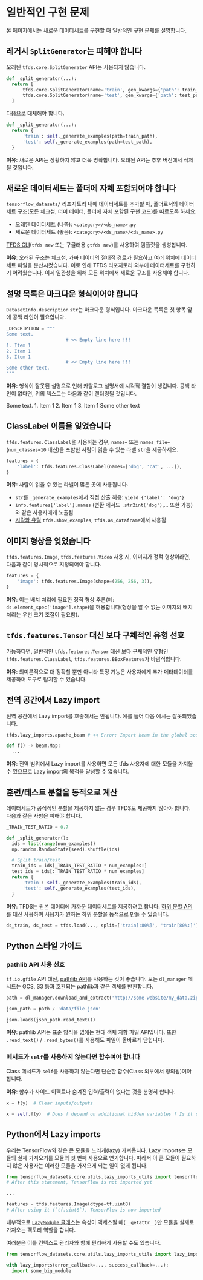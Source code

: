 # 일반적인 구현 문제

본 페이지에서는 새로운 데이터세트를 구현할 때 일반적인 구현 문제를 설명합니다.

## 레거시 `SplitGenerator`는 피해야 합니다

오래된 `tfds.core.SplitGenerator` API는 사용되지 않습니다.

```python
def _split_generator(...):
  return [
      tfds.core.SplitGenerator(name='train', gen_kwargs={'path': train_path}),
      tfds.core.SplitGenerator(name='test', gen_kwargs={'path': test_path}),
  ]
```

다음으로 대체해야 합니다.

```python
def _split_generator(...):
  return {
      'train': self._generate_examples(path=train_path),
      'test': self._generate_examples(path=test_path),
  }
```

**이유**: 새로운 API는 장황하지 않고 더욱 명확합니다. 오래된 API는 추후 버전에서 삭제될 것입니다.

## 새로운 데이터세트는 폴더에 자체 포함되어야 합니다

`tensorflow_datasets/` 리포지토리 내에 데이터세트를 추가할 때, 폴더로서의 데이터세트 구조(모든 체크섬, 더미 데이터, 폴더에 자체 포함된 구현 코드)를 따르도록 하세요.

- 오래된 데이터세트 (나쁨): `<category>/<ds_name>.py`
- 새로운 데이터세트 (좋음): `<category>/<ds_name>/<ds_name>.py`

[TFDS CLI](https://www.tensorflow.org/datasets/cli#tfds_new_implementing_a_new_dataset)(`tfds new` 또는 구글러용 `gtfds new`)를 사용하여 템플릿을 생성합니다.

**이유**: 오래된 구조는 체크섬, 가짜 데이터의 절대적 경로가 필요하고 여러 위치에 데이터세트 파일을 분산시켰습니다. 이로 인해 TFDS 리포지토리 외부에 데이터세트를 구현하기 어려웠습니다. 이제 일관성을 위해 모든 위치에서 새로운 구조를 사용해야 합니다.

## 설명 목록은 마크다운 형식이어야 합니다

`DatasetInfo.description` `str`는 마크다운 형식입니다. 마크다운 목록은 첫 항목 앞에 공백 라인이 필요합니다.

```python
_DESCRIPTION = """
Some text.
                      # << Empty line here !!!
1. Item 1
2. Item 1
3. Item 1
                      # << Empty line here !!!
Some other text.
"""
```

**이유**: 형식이 잘못된 설명으로 인해 카탈로그 설명서에 시각적 결함이 생깁니다. 공백 라인이 없다면, 위의 텍스트는 다음과 같이 렌더링될 것입니다.

Some text. 1. Item 1 2. Item 1 3. Item 1 Some other text

## ClassLabel 이름을 잊었습니다

`tfds.features.ClassLabel`을 사용하는 경우, `names=` 또는 `names_file=`(`num_classes=10` 대신)을 포함한 사람이 읽을 수 있는 라벨 `str`을 제공하세요.

```python
features = {
    'label': tfds.features.ClassLabel(names=['dog', 'cat', ...]),
}
```

**이유**: 사람이 읽을 수 있는 라벨이 많은 곳에 사용됩니다.

- `str`를 `_generate_examples`에서 직접 산출 허용: `yield {'label': 'dog'}`
- `info.features['label'].names` (변환 메서드 `.str2int('dog')`,... 또한 가능)와 같은 사용자에게 노출됨
- [시각화 유틸](https://www.tensorflow.org/datasets/overview#tfdsas_dataframe) `tfds.show_examples`, `tfds.as_dataframe`에서 사용됨

## 이미지 형상을 잊었습니다

`tfds.features.Image`, `tfds.features.Video` 사용 시, 이미지가 정적 형상이라면, 다음과 같이 명시적으로 지정되어야 합니다.

```python
features = {
    'image': tfds.features.Image(shape=(256, 256, 3)),
}
```

**이유**: 이는 배치 처리에 필요한 정적 형상 추론(예: `ds.element_spec['image'].shape`)을 허용합니다(형상을 알 수 없는 이미지의 배치 처리는 우선 크기 조절이 필요함).

## `tfds.features.Tensor` 대신 보다 구체적인 유형 선호

가능하다면, 일반적인 `tfds.features.Tensor` 대신 보다 구체적인 유형인 `tfds.features.ClassLabel`, `tfds.features.BBoxFeatures`가 바람직합니다.

**이유**: 의미론적으로 더 정확할 뿐만 아니라 특정 기능은 사용자에게 추가 메타데이터를 제공하며 도구로 탐지할 수 있습니다.

## 전역 공간에서 Lazy import

전역 공간에서 Lazy import를 호출해서는 안됩니다. 예를 들어 다음 예시는 잘못되었습니다.

```python
tfds.lazy_imports.apache_beam # << Error: Import beam in the global scope

def f() -> beam.Map:
  ...
```

**이유**: 전역 범위에서 Lazy import를 사용하면 모든 tfds 사용자에 대한 모듈을 가져올 수 있으므로 Lazy import의 목적을 달성할 수 없습니다.

## 훈련/테스트 분할을 동적으로 계산

데이터세트가 공식적인 분할을 제공하지 않는 경우 TFDS도 제공하지 않아야 합니다. 다음과 같은 사항은 피해야 합니다.

```python
_TRAIN_TEST_RATIO = 0.7

def _split_generator():
  ids = list(range(num_examples))
  np.random.RandomState(seed).shuffle(ids)

  # Split train/test
  train_ids = ids[_TRAIN_TEST_RATIO * num_examples:]
  test_ids = ids[:_TRAIN_TEST_RATIO * num_examples]
  return {
      'train': self._generate_examples(train_ids),
      'test': self._generate_examples(test_ids),
  }
```

**이유**: TFDS는 원본 데이터에 가까운 데이터세트를 제공하려고 합니다. [하위 분할 API](https://www.tensorflow.org/datasets/splits)를 대신 사용하여 사용자가 원하는 하위 분할을 동적으로 만들 수 있습니다.

```python
ds_train, ds_test = tfds.load(..., split=['train[:80%]', 'train[80%:]'])
```

## Python 스타일 가이드

### pathlib API 사용 선호

`tf.io.gfile` API 대신, [pathlib API](https://docs.python.org/3/library/pathlib.html)를 사용하는 것이 좋습니다. 모든 `dl_manager` 메서드는 GCS, S3 등과 호환되는 pathlib과 같은 객체를 반환합니다.

```python
path = dl_manager.download_and_extract('http://some-website/my_data.zip')

json_path = path / 'data/file.json'

json.loads(json_path.read_text())
```

**이유**: pathlib API는 표준 양식을 없애는 현대 객체 지향 파일 API입니다. 또한 `.read_text()` / `.read_bytes()`를 사용해도 파일이 올바르게 닫힙니다.

### 메서드가 `self`를 사용하지 않는다면 함수여야 합니다

Class 메서드가 `self`를 사용하지 않는다면 단순한 함수(Class 외부에서 정의됨)여야 합니다.

**이유**: 함수가 사이드 이펙트나 숨겨진 입력/출력이 없다는 것을 분명히 합니다.

```python
x = f(y)  # Clear inputs/outputs

x = self.f(y)  # Does f depend on additional hidden variables ? Is it stateful ?
```

## Python에서 Lazy imports

우리는 TensorFlow와 같은 큰 모듈을 느리게(lazy) 가져옵니다. Lazy imports는 모듈의 실제 가져오기를 모듈의 첫 번째 사용으로 연기합니다. 따라서 이 큰 모듈이 필요하지 않은 사용자는 이러한 모듈을 가져오게 되는 일이 없게 됩니다.

```python
from tensorflow_datasets.core.utils.lazy_imports_utils import tensorflow as tf
# After this statement, TensorFlow is not imported yet

...

features = tfds.features.Image(dtype=tf.uint8)
# After using it (`tf.uint8`), TensorFlow is now imported
```

내부적으로 [`LazyModule` 클래스](https://github.com/tensorflow/datasets/blob/master/tensorflow_datasets/core/utils/lazy_imports_utils.py)는 속성이 액세스될 때(`__getattr__`)만 모듈을 실제로 가져오는 팩토리 역할을 합니다.

여러분은 이를 컨텍스트 관리자와 함께 편리하게 사용할 수도 있습니다.

```python
from tensorflow_datasets.core.utils.lazy_imports_utils import lazy_imports

with lazy_imports(error_callback=..., success_callback=...):
  import some_big_module
```
